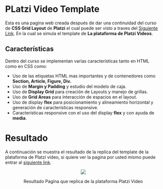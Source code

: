 # PLatzi Video Template

Esta es una pagina web creada después de dar una continuidad del curso de **CSS Grid Layout** de **Platzi** el cual puede ser visto a traves del [Siguiente Link](https://platzi.com/clases/css-grid-layout/). En la cual se simula el template de **La plataforma de Platzi Videos**.

## Características

Dentro del curso se implementan varias características tanto en HTML como en CSS como:

* Uso de las etiquetas HTML mas importantes y de contenedores como **Section, Article, Figure, Div.**
* Uso de **Margin y Padding** y estudio del modelo de caja.
* Uso de **Display Grid** para creación de Layouts y manejo de grillas.
* Uso de **Grid Areas** para interacción de espacios en el layout.
* Uso de display **flex** para posicionamiento y alineamiento horizontal y generación de características responsive.
* Características responsive con el uso del display **flex** y con ayuda de **media**.

# Resultado

A continuación se muestra el resultado de la replica del template de la plataforma de Platzi video, si quiere ver la pagina por usted mismo puede entrar al [siguiente link](https://crissud.github.io/PlatziTemplate/).

<div align='center'>
    <img  src='https://i.imgur.com/jYlCVcv.png'>
    <p>Resultado Pagina que replica de la plataforma Platzi Video</p>
</div>